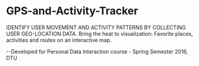 # GPS-and-Activity-Tracker
IDENTIFY USER MOVEMENT AND ACTIVITY PATTERNS BY COLLECTING USER GEO-LOCATION DATA. 
Bring the heat to visualization: Favorite places, activities and routes on an interactive map.

--Developed for Personal Data Interaction course - Spring Semester 2016, DTU

